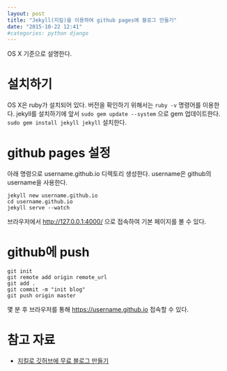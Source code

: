 ```yaml
---
layout: post
title: "Jekyll(지킬)을 이용하여 github pages에 블로그 만들기"
date: "2015-10-22 12:41"
#categories: python django
---
```

OS X 기준으로 설명한다.

# 설치하기
OS X은 ruby가 설치되어 있다. 버전을 확인하기 위해서는 `ruby -v` 명령어를 이용한다.
jekyll를 설치하기에 앞서 `sudo gem update --system` 으로 gem 업데이트한다.
`sudo gem install jekyll jekyll` 설치한다.

# github pages 설정
아래 명령으로 username.github.io 디렉토리 생성한다.
username은 github의 username을 사용한다.

~~~
jekyll new username.github.io
cd username.github.io
jekyll serve --watch
~~~

브라우저에서 http://127.0.0.1:4000/ 으로 접속하여 기본 페이지를 볼 수 있다.

# github에 push
~~~
git init
git remote add origin remote_url
git add .
git commit -m "init blog"
git push origin master
~~~

몇 분 후 브라우저를 통해 https://username.github.io 접속할 수 있다.

# 참고 자료
* [지킬로 깃허브에 무료 블로그 만들기][refer-1]

[refer-1]: https://nolboo.github.io/blog/2013/10/15/free-blog-with-github-jekyll/
